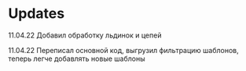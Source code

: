# Updates
11.04.22 Добавил обработку льдинок и цепей

11.04.22 Переписал основной код, выгрузил фильтрацию шаблонов, теперь легче добавлять новые шаблоны

